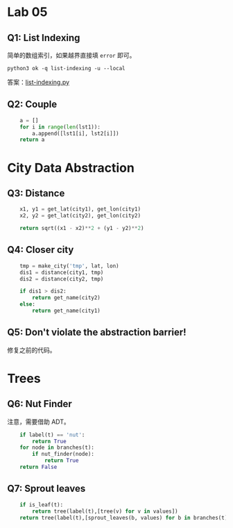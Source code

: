 # Lab 05

## Q1: List Indexing

简单的数组索引，如果越界直接填 `error` 即可。

`python3 ok -q list-indexing -u --local`

答案：[list-indexing.py](https://github.com/weijiew/cs61a/blob/master/lab/lab05/tests/list-indexing.py)

## Q2: Couple

```python
    a = []
    for i in range(len(lst1)):
        a.append([lst1[i], lst2[i]])
    return a
```

# City Data Abstraction

## Q3: Distance

```python
    x1, y1 = get_lat(city1), get_lon(city1)
    x2, y2 = get_lat(city2), get_lon(city2)

    return sqrt((x1 - x2)**2 + (y1 - y2)**2)
```

## Q4: Closer city

```python
    tmp = make_city('tmp', lat, lon)
    dis1 = distance(city1, tmp)
    dis2 = distance(city2, tmp)

    if dis1 > dis2:
        return get_name(city2)
    else:
        return get_name(city1)
```

## Q5: Don't violate the abstraction barrier!

修复之前的代码。

# Trees

## Q6: Nut Finder

注意，需要借助 ADT。

```python
    if label(t) == 'nut':
        return True
    for node in branches(t):
        if nut_finder(node):
            return True
    return False
```

## Q7: Sprout leaves

```python
    if is_leaf(t):
        return tree(label(t),[tree(v) for v in values])
    return tree(label(t),[sprout_leaves(b, values) for b in branches(t)])
```
